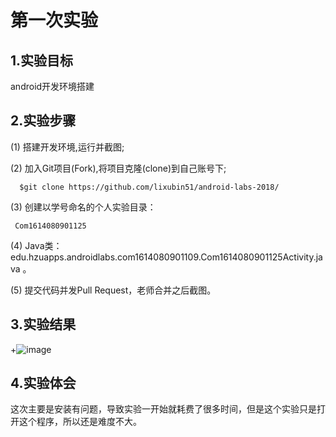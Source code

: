# 第一次实验

## 1.实验目标

 android开发环境搭建
 
## 2.实验步骤

 (1) 搭建开发环境,运行并截图;
 
 (2) 加入Git项目(Fork),将项目克隆(clone)到自己账号下;
 
      $git clone https://github.com/lixubin51/android-labs-2018/
      
 (3) 创建以学号命名的个人实验目录：
 
     Com1614080901125
      
     
 (4) Java类：edu.hzuapps.androidlabs.com1614080901109.Com1614080901125Activity.java 。
 
 (5) 提交代码并发Pull Request，老师合并之后截图。
 
## 3.实验结果

+![image](https://github.com/Susie-Lau/android-labs-2018/blob/master/com1614080901125/1614080901125.png)

## 4.实验体会
   
   这次主要是安装有问题，导致实验一开始就耗费了很多时间，但是这个实验只是打开这个程序，所以还是难度不大。
